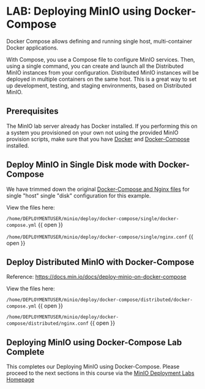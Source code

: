 # LAB: Deploying MinIO using Docker-Compose

Docker Compose allows defining and running single host, multi-container Docker applications.

With Compose, you use a Compose file to configure MinIO services. Then, using a single command, you can create and launch all the Distributed MinIO instances from your configuration. Distributed MinIO instances will be deployed in multiple containers on the same host. This is a great way to set up development, testing, and staging environments, based on Distributed MinIO.

## Prerequisites

The MinIO lab server already has Docker installed. If you performing this on a system you provisioned on your own not using the provided MinIO provision scripts, make sure that you have [Docker](https://docs.docker.com/engine/install/) and [Docker-Compose](https://docs.docker.com/compose/install/) installed.

## Deploy MinIO in Single Disk mode with Docker-Compose

We have trimmed down the original [Docker-Compose and Nginx files](https://github.com/minio/minio/tree/master/docs/orchestration/docker-compose) for single "host" single "disk" configuration for this example.

View the files here:

`/home/DEPLOYMENTUSER/minio/deploy/docker-compose/single/docker-compose.yml` {{ open }}

`/home/DEPLOYMENTUSER/minio/deploy/docker-compose/single/nginx.conf` {{ open }}

## Deploy Distributed MinIO with Docker-Compose
Reference: https://docs.min.io/docs/deploy-minio-on-docker-compose

View the files here:

`/home/DEPLOYMENTUSER/minio/deploy/docker-compose/distributed/docker-compose.yml` {{ open }}

`/home/DEPLOYMENTUSER/minio/deploy/docker-compose/distributed/nginx.conf` {{ open }}

## Deploying MinIO using Docker-Compose Lab Complete

This completes our Deploying MinIO using Docker-Compose. Please proceed to the next sections in this course via the [MinIO Deployment Labs Homepage](../../README.md)
